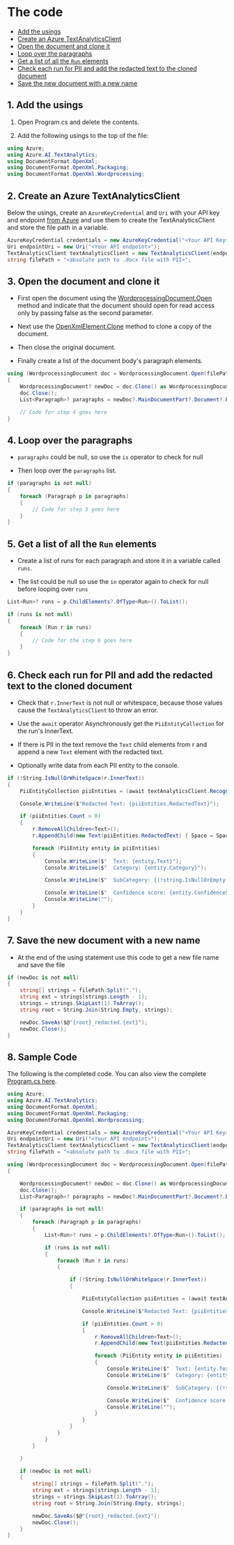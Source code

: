 # The code

- [Add the usings](#1-add-the-usings)
- [Create an Azure TextAnalyticsClient](#2-create-an-azure-textanalyticsclient)
- [Open the document and clone it](#3-open-the-document-and-clone-it)
- [Loop over the paragraphs](#4-loop-over-the-paragraphs)
- [Get a list of all the `Run` elements](#5-get-a-list-of-all-the-run-elements)
- [Check each run for PII and add the redacted text to the cloned document](#6-check-each-run-for-pii-and-add-the-redacted-text-to-the-cloned-document)
- [Save the new document with a new name](#7-save-the-new-document-with-a-new-name)

## 1. Add the usings

1. Open Program.cs and delete the contents.

2. Add the following usings to the top of the file:

```csharp
using Azure;
using Azure.AI.TextAnalytics;
using DocumentFormat.OpenXml;
using DocumentFormat.OpenXml.Packaging;
using DocumentFormat.OpenXml.Wordprocessing;
```

## 2. Create an Azure TextAnalyticsClient

Below the usings, create an `AzureKeyCredential` and `Uri` with your API key and endpoint [from Azure](./setup.md) and use them to create the TextAnalyticsClient and store the file path in a variable.

```csharp
AzureKeyCredential credentials = new AzureKeyCredential("<Your API Key>");
Uri endpointUri = new Uri("<Your API endpoint>");
TextAnalyticsClient textAnalyticsClient = new TextAnalyticsClient(endpointUri, credentials);
string filePath = "<absolute path to .docx file with PII>";
```

## 3. Open the document and clone it

- First open the document using the [WordprocessingDocument.Open](https://docs.microsoft.com/en-us/dotnet/api/documentformat.openxml.packaging.wordprocessingdocument.open) method and indicate that the document should open for read access only by passing false as the second parameter.

- Next use the [OpenXmlElement.Clone](https://docs.microsoft.com/en-us/dotnet/api/documentformat.openxml.openxmlelement.clone?view=openxml-2.8.1) method to clone a copy of the document.

- Then close the original document.

- Finally create a list of the document body's paragraph elements.

```csharp
using (WordprocessingDocument doc = WordprocessingDocument.Open(filePath, false))
{
    WordprocessingDocument? newDoc = doc.Clone() as WordprocessingDocument;
    doc.Close();
    List<Paragraph>? paragraphs = newDoc?.MainDocumentPart?.Document?.Body?.ChildElements?.OfType<Paragraph>().ToList();

    // Code for step 4 goes here
}
```

## 4. Loop over the paragraphs

- `paragraphs` could be null, so use the `is` operator to check for null

- Then loop over the `paragraphs` list.

```csharp
if (paragraphs is not null)
{
    foreach (Paragraph p in paragraphs)
    {
        // Code for step 5 goes here
    }
}
```

## 5. Get a list of all the `Run` elements

- Create a list of runs for each paragraph and store it in a variable called `runs`.

- The list could be null so use the `in` operator again to check for null before looping over `runs`

```csharp
List<Run>? runs = p.ChildElements?.OfType<Run>().ToList();

if (runs is not null)
{
    foreach (Run r in runs)
    {
        // Code for the step 6 goes here
    }
}
```

## 6. Check each run for PII and add the redacted text to the cloned document

- Check that `r.InnerText` is not null or whitespace, because those values cause the `TextAnalyticsClient` to throw an error.

- Use the `await` operator Asynchronously get the `PiiEntityCollection` for the run's InnerText.

- If there is PII in the text remove the `Text` child elements from r and append a new `Text` element with the redacted text.

- Optionally write data from each PII entity to the console.

```csharp
if (!String.IsNullOrWhiteSpace(r.InnerText))
{
    PiiEntityCollection piiEntities = (await textAnalyticsClient.RecognizePiiEntitiesAsync(r.InnerText)).Value;

    Console.WriteLine($"Redacted Text: {piiEntities.RedactedText}");

    if (piiEntities.Count > 0)
    {
        r.RemoveAllChildren<Text>();
        r.AppendChild(new Text(piiEntities.RedactedText) { Space = SpaceProcessingModeValues.Preserve });

        foreach (PiiEntity entity in piiEntities)
        {
            Console.WriteLine($"  Text: {entity.Text}");
            Console.WriteLine($"  Category: {entity.Category}");

            Console.WriteLine($"  SubCategory: {(!string.IsNullOrEmpty(entity.SubCategory) ? entity.SubCategory : String.Empty)}");

            Console.WriteLine($"  Confidence score: {entity.ConfidenceScore}");
            Console.WriteLine("");
        }
    }
}
```

## 7. Save the new document with a new name

- At the end of the using statement use this code to get a new file name and save the file

```csharp
if (newDoc is not null)
{
    string[] strings = filePath.Split(".");
    string ext = strings[strings.Length - 1];
    strings = strings.SkipLast(1).ToArray();
    string root = String.Join(String.Empty, strings);

    newDoc.SaveAs($@"{root}_redacted.{ext}");
    newDoc.Close();
}
```

## 8. Sample Code

The following is the completed code. You can also view the complete [Program.cs here](../Program.cs).

```csharp
using Azure;
using Azure.AI.TextAnalytics;
using DocumentFormat.OpenXml;
using DocumentFormat.OpenXml.Packaging;
using DocumentFormat.OpenXml.Wordprocessing;

AzureKeyCredential credentials = new AzureKeyCredential("<Your API Key>");
Uri endpointUri = new Uri("<Your API endpoint>");
TextAnalyticsClient textAnalyticsClient = new TextAnalyticsClient(endpointUri, credentials);
string filePath = "<absolute path to .docx file with PII>";

using (WordprocessingDocument doc = WordprocessingDocument.Open(filePath, false))
{

    WordprocessingDocument? newDoc = doc.Clone() as WordprocessingDocument;
    doc.Close();
    List<Paragraph>? paragraphs = newDoc?.MainDocumentPart?.Document?.Body?.ChildElements?.OfType<Paragraph>().ToList();

    if (paragraphs is not null)
    {
        foreach (Paragraph p in paragraphs)
        {
            List<Run>? runs = p.ChildElements?.OfType<Run>().ToList();

            if (runs is not null)
            {
                foreach (Run r in runs)
                {

                    if (!String.IsNullOrWhiteSpace(r.InnerText))
                    {

                        PiiEntityCollection piiEntities = (await textAnalyticsClient.RecognizePiiEntitiesAsync(r.InnerText)).Value;

                        Console.WriteLine($"Redacted Text: {piiEntities.RedactedText}");

                        if (piiEntities.Count > 0)
                        {
                            r.RemoveAllChildren<Text>();
                            r.AppendChild(new Text(piiEntities.RedactedText) { Space = SpaceProcessingModeValues.Preserve });

                            foreach (PiiEntity entity in piiEntities)
                            {
                                Console.WriteLine($"  Text: {entity.Text}");
                                Console.WriteLine($"  Category: {entity.Category}");

                                Console.WriteLine($"  SubCategory: {(!string.IsNullOrEmpty(entity.SubCategory) ? entity.SubCategory : String.Empty)}");

                                Console.WriteLine($"  Confidence score: {entity.ConfidenceScore}");
                                Console.WriteLine("");
                            }
                        }
                    }
                }
            }
        }

    }

    if (newDoc is not null)
    {
        string[] strings = filePath.Split(".");
        string ext = strings[strings.Length - 1];
        strings = strings.SkipLast(1).ToArray();
        string root = String.Join(String.Empty, strings);

        newDoc.SaveAs($@"{root}_redacted.{ext}");
        newDoc.Close();
    }
}
```
